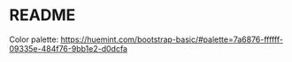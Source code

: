 # README

Color palette: https://huemint.com/bootstrap-basic/#palette=7a6876-ffffff-09335e-484f76-9bb1e2-d0dcfa
